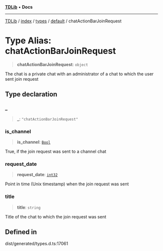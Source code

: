 [**TDLib**](../../../../../../README.md) • **Docs**

***

[TDLib](../../../../../../modules.md) / [index](../../../../../README.md) / [types](../../../README.md) / [default](../README.md) / chatActionBarJoinRequest

# Type Alias: chatActionBarJoinRequest

> **chatActionBarJoinRequest**: `object`

The chat is a private chat with an administrator of a chat to which the user sent join request

## Type declaration

### \_

> **\_**: `"chatActionBarJoinRequest"`

### is\_channel

> **is\_channel**: [`Bool`](Bool.md)

True, if the join request was sent to a channel chat

### request\_date

> **request\_date**: [`int32`](int32-1.md)

Point in time (Unix timestamp) when the join request was sent

### title

> **title**: `string`

Title of the chat to which the join request was sent

## Defined in

dist/generated/types.d.ts:17061
